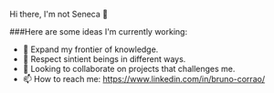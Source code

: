

Hi there, I'm not Seneca 👋 

###Here are some ideas I'm currently working:

- 🔭 Expand my frontier of knowledge. 
- 🌱 Respect sintient beings in different ways.
- 👯 Looking to collaborate on projects that challenges me.
- 📫 How to reach me: https://www.linkedin.com/in/bruno-corrao/

